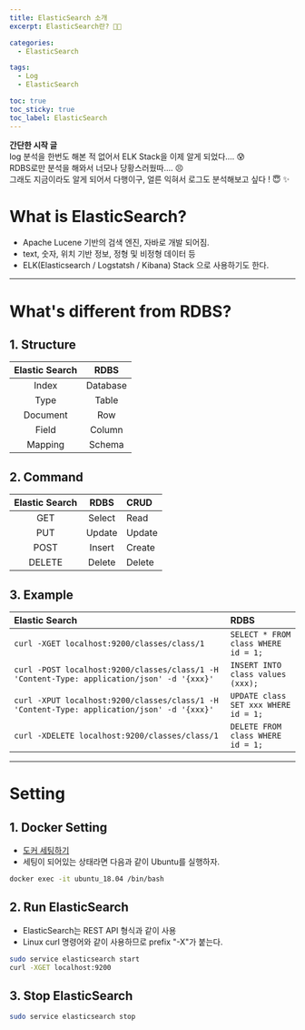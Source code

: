 ```yaml
---
title: ElasticSearch 소개
excerpt: ElasticSearch란? 😵‍💫

categories:
  - ElasticSearch

tags:
  - Log
  - ElasticSearch

toc: true
toc_sticky: true
toc_label: ElasticSearch
---
```


**간단한 시작 글** <br/>
log 분석을 한번도 해본 적 없어서 ELK Stack을 이제 알게 되었다.... 😰 <br/>
RDBS로만 분석을 해와서 너모나 당황스러웠따.... 😣 <br/>
그래도 지금이라도 알게 되어서 다행이구, 얼른 익혀서 로그도 분석해보고 싶다 ! 😇 ✨

# What is ElasticSearch?
- Apache Lucene 기반의 검색 엔진, 자바로 개발 되어짐.
- text, 숫자, 위치 기반 정보, 정형 및 비정형 데이터 등 
- ELK(Elasticsearch / Logstatsh / Kibana) Stack 으로 사용하기도 한다.

----

# What's different from RDBS?
## 1. Structure

|Elastic Search                      | RDBS                                   |
|:----------------------------------:|:--------------------------------------:|
|Index                               |Database                                |
|Type                                |Table                                   |
|Document                            |Row                                     |
|Field                               |Column                                  |
|Mapping                             |Schema                                  |

## 2. Command

|Elastic Search                      | RDBS                                   |CRUD                                     |
|:----------------------------------:|:--------------------------------------:|:----------------------------------------|
|GET                                 |Select                                  |Read                                     |
|PUT                                 |Update                                  |Update                                   |
|POST                                |Insert                                  |Create                                   |
|DELETE                              |Delete                                  |Delete                                   |

## 3. Example

|Elastic Search                                                                             | RDBS                                                       |
|:-----------------------------------------------------------------------------------------|:----------------------------------------------------------|
|`curl -XGET localhost:9200/classes/class/1`                                                |`SELECT * FROM class WHERE id = 1;`                         |
|`curl -POST localhost:9200/classes/class/1 -H 'Content-Type: application/json' -d '{xxx}'` |`INSERT INTO class values (xxx);`                            |
|`curl -XPUT localhost:9200/classes/class/1 -H 'Content-Type: application/json' -d '{xxx}'` |`UPDATE class SET xxx WHERE id = 1;`                        |
|`curl -XDELETE localhost:9200/classes/class/1`                                             |`DELETE FROM class WHERE id = 1;`                           |


----
# Setting

## 1. Docker Setting
- [도커 세팅하기]({{site.url}}{{site.baseurl}}/docker/docker_2)  
- 세팅이 되어있는 상태라면 다음과 같이 Ubuntu를 실행하자.  
```bash
docker exec -it ubuntu_18.04 /bin/bash
```

## 2. Run ElasticSearch

- ElasticSearch는 REST API 형식과 같이 사용
- Linux curl 명령어와 같이 사용하므로 prefix "-X"가 붙는다.
```bash
sudo service elasticsearch start
curl -XGET localhost:9200
```

## 3. Stop ElasticSearch

```bash
sudo service elasticsearch stop
```
